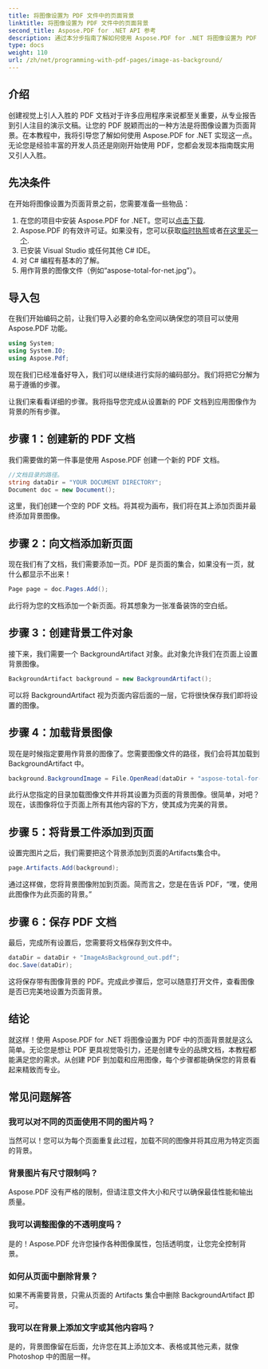 ```yaml
---
title: 将图像设置为 PDF 文件中的页面背景
linktitle: 将图像设置为 PDF 文件中的页面背景
second_title: Aspose.PDF for .NET API 参考
description: 通过本分步指南了解如何使用 Aspose.PDF for .NET 将图像设置为 PDF 中的页面背景。创建专业、视觉上吸引人的文档。
type: docs
weight: 110
url: /zh/net/programming-with-pdf-pages/image-as-background/
---
```

## 介绍

创建视觉上引人入胜的 PDF 文档对于许多应用程序来说都至关重要，从专业报告到引人注目的演示文稿。让您的 PDF 脱颖而出的一种方法是将图像设置为页面背景。在本教程中，我将引导您了解如何使用 Aspose.PDF for .NET 实现这一点。无论您是经验丰富的开发人员还是刚刚开始使用 PDF，您都会发现本指南既实用又引人入胜。

## 先决条件

在开始将图像设置为页面背景之前，您需要准备一些物品：

1. 在您的项目中安装 Aspose.PDF for .NET。您可以[点击下载](https://releases.aspose.com/pdf/net/).
2. Aspose.PDF 的有效许可证。如果没有，您可以获取[临时执照](https://purchase.aspose.com/temporary-license/)或者[在这里买一个](https://purchase.aspose.com/buy).
3. 已安装 Visual Studio 或任何其他 C# IDE。
4. 对 C# 编程有基本的了解。
5. 用作背景的图像文件（例如“aspose-total-for-net.jpg”）。

## 导入包

在我们开始编码之前，让我们导入必要的命名空间以确保您的项目可以使用 Aspose.PDF 功能。

```csharp
using System;
using System.IO;
using Aspose.Pdf;
```

现在我们已经准备好导入，我们可以继续进行实际的编码部分。我们将把它分解为易于遵循的步骤。

让我们来看看详细的步骤。我将指导您完成从设置新的 PDF 文档到应用图像作为背景的所有步骤。

## 步骤 1：创建新的 PDF 文档

我们需要做的第一件事是使用 Aspose.PDF 创建一个新的 PDF 文档。

```csharp
//文档目录的路径。
string dataDir = "YOUR DOCUMENT DIRECTORY";
Document doc = new Document();
```

这里，我们创建一个空的 PDF 文档。将其视为画布，我们将在其上添加页面并最终添加背景图像。

## 步骤 2：向文档添加新页面

现在我们有了文档，我们需要添加一页。PDF 是页面的集合，如果没有一页，就什么都显示不出来！

```csharp
Page page = doc.Pages.Add();
```

此行将为您的文档添加一个新页面。将其想象为一张准备装饰的空白纸。

## 步骤 3：创建背景工件对象

接下来，我们需要一个 BackgroundArtifact 对象。此对象允许我们在页面上设置背景图像。

```csharp
BackgroundArtifact background = new BackgroundArtifact();
```

可以将 BackgroundArtifact 视为页面内容后面的一层，它将很快保存我们即将设置的图像。

## 步骤 4：加载背景图像

现在是时候指定要用作背景的图像了。您需要图像文件的路径，我们会将其加载到 BackgroundArtifact 中。

```csharp
background.BackgroundImage = File.OpenRead(dataDir + "aspose-total-for-net.jpg");
```

此行从您指定的目录加载图像文件并将其设置为页面的背景图像。很简单，对吧？现在，该图像将位于页面上所有其他内容的下方，使其成为完美的背景。

## 步骤 5：将背景工件添加到页面

设置完图片之后，我们需要把这个背景添加到页面的Artifacts集合中。

```csharp
page.Artifacts.Add(background);
```

通过这样做，您将背景图像附加到页面。简而言之，您是在告诉 PDF，“嘿，使用此图像作为此页面的背景。”

## 步骤 6：保存 PDF 文档

最后，完成所有设置后，您需要将文档保存到文件中。

```csharp
dataDir = dataDir + "ImageAsBackground_out.pdf";
doc.Save(dataDir);
```

这将保存带有图像背景的 PDF。完成此步骤后，您可以随意打开文件，查看图像是否已完美地设置为页面背景。

## 结论

就这样！使用 Aspose.PDF for .NET 将图像设置为 PDF 中的页面背景就是这么简单。无论您是想让 PDF 更具视觉吸引力，还是创建专业的品牌文档，本教程都能满足您的需求。从创建 PDF 到加载和应用图像，每个步骤都能确保您的背景看起来精致而专业。

## 常见问题解答

### 我可以对不同的页面使用不同的图片吗？
当然可以！您可以为每个页面重复此过程，加载不同的图像并将其应用为特定页面的背景。

### 背景图片有尺寸限制吗？
Aspose.PDF 没有严格的限制，但请注意文件大小和尺寸以确保最佳性能和输出质量。

### 我可以调整图像的不透明度吗？
是的！Aspose.PDF 允许您操作各种图像属性，包括透明度，让您完全控制背景。

### 如何从页面中删除背景？
如果不再需要背景，只需从页面的 Artifacts 集合中删除 BackgroundArtifact 即可。

### 我可以在背景上添加文字或其他内容吗？
是的，背景图像留在后面，允许您在其上添加文本、表格或其他元素，就像 Photoshop 中的图层一样。